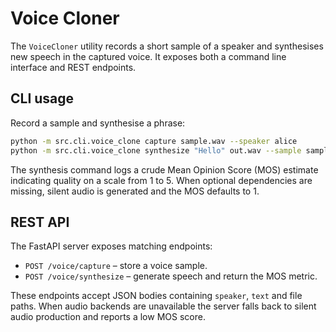 # Voice Cloner

The `VoiceCloner` utility records a short sample of a speaker and synthesises
new speech in the captured voice. It exposes both a command line interface and
REST endpoints.

## CLI usage

Record a sample and synthesise a phrase:

```bash
python -m src.cli.voice_clone capture sample.wav --speaker alice
python -m src.cli.voice_clone synthesize "Hello" out.wav --sample sample.wav --speaker alice
```

The synthesis command logs a crude Mean Opinion Score (MOS) estimate indicating
quality on a scale from 1 to 5. When optional dependencies are missing, silent
audio is generated and the MOS defaults to 1.

## REST API

The FastAPI server exposes matching endpoints:

- `POST /voice/capture` – store a voice sample.
- `POST /voice/synthesize` – generate speech and return the MOS metric.

These endpoints accept JSON bodies containing `speaker`, `text` and file paths.
When audio backends are unavailable the server falls back to silent audio
production and reports a low MOS score.
